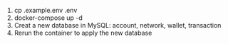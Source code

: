 1. cp .example.env .env
2. docker-compose up -d
3. Creat a new database in MySQL: account, network, wallet, transaction
4. Rerun the container to apply the new database